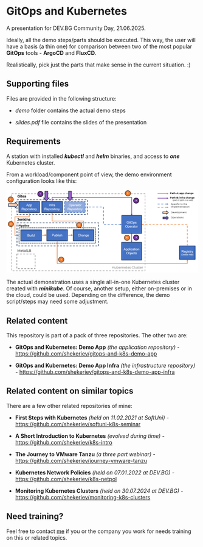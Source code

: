 # GitOps and Kubernetes

A presentation for DEV.BG Community Day, 21.06.2025.

Ideally, all the demo steps/parts should be executed. This way, the user will have a basis (a thin one) for comparison between two of the most popular **GitOps** tools - **ArgoCD** and **FluxCD**.

Realistically, pick just the parts that make sense in the current situation. :)

## Supporting files

Files are provided in the following structure:

* *demo* folder contains the actual demo steps

* *slides.pdf* file contains the slides of the presentation

## Requirements

A station with installed ***kubectl*** and ***helm*** binaries, and access to ***one*** Kubernetes cluster. 

From a workload/component point of view, the demo environment configuration looks like this:

![image](README.png)

The actual demonstration uses a single all-in-one Kubernetes cluster created with ***minikube***. Of course, another setup, either on-premises or in the cloud, could be used. Depending on the difference, the demo script/steps may need some adjustment.

## Related content

This repository is part of a pack of three repositories. The other two are: 

* **GitOps and Kubernetes: Demo App** *(the application repository)* - <https://github.com/shekeriev/gitops-and-k8s-demo-app>

* **GitOps and Kubernetes: Demo App Infra** *(the infrastructure repository)* - <https://github.com/shekeriev/gitops-and-k8s-demo-app-infra>

## Related content on similar topics

There are a few other related repositories of mine:

* **First Steps with Kubernetes** *(held on 11.02.2021 at SoftUni)* - <https://github.com/shekeriev/softuni-k8s-seminar>

* **A Short Introduction to Kubernetes** *(evolved during time)* - <https://github.com/shekeriev/k8s-intro>

* **The Journey to VMware Tanzu** *(a three part webinar)* - <https://github.com/shekeriev/journey-vmware-tanzu>

* **Kubernetes Network Policies** *(held on 07.01.2022 at DEV.BG)* - <https://github.com/shekeriev/k8s-netpol>

* **Monitoring Kubernetes Clusters** *(held on 30.07.2024 at DEV.BG)* - <https://github.com/shekeriev/monitoring-k8s-clusters>

## Need training?

Feel free to contact [me](https://www.linkedin.com/in/dzahariev/) if you or the company you work for needs training on this or related topics.